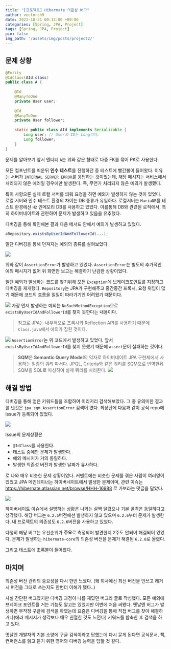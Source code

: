 ```yaml
---
title: "[프로젝트] Hibernate 의존성 버그"
author: vectorch9
date: 2023-10-21 00:13:00 +09:00
categories: [Spring, JPA, Project]
tags: [Spring, JPA, Project]
pin: false
img_path: '/assets/img/posts/project2/'
---
```


## 문제 상황

```java
@Entity
@IdClass(AId.class)
public class A {  
  
    @Id  
    @ManyToOne
    private User user;
  
    @Id  
    @ManyToOne
    private User follower;  
  
    static public class AId implements Serializable {  
        Long user; // User의 ID는 Long이다.  
        Long follower;  
    }  
}
```

문제를 알아보기 앞서 엔티티 `A`는 위와 같은 형태로 다중 FK를 묶어 PK로 사용한다.

모든 컴포넌트를 띄운뒤 **인수 테스트**를 진행하던 중 테스트에 빨간불이 들어왔다. 이유는 서버가 `INTERNAL SERVER ERROR`를 응답하는 것이었는데, 해당 메시지는 서비스에서 처리되지 않은 에러일 경우에만 발생한다. 즉, 무언가 처리되지 않은 예외가 발생했다.

특이 사항으론 실제 로컬 서버를 띄워 요청을 하면 예외가 발생하지 않는 것이 있었다. 로컬 서버와 인수 테스트 환경의 차이는 DB 종류가 유일하다. 로컬서버는 `MariaDB`를 테스트 환경에선 `H2` 인메모리 DB를 사용하고 있었다. 이를통해 DB와 관련된 로직에서, 특히 하이버네이트와 관련하여 문제가 발생하고 있음을 유추했다.

디버깅을 통해 확인해본 결과 다음 메서드 안에서 예외가 발생하고 있었다.

```java
aRepository.existsByUserIdAndFollowerId(...);
```

일단 디버깅을 통해 던져지는 예외의 종류를 살펴보았다.

![](2.디버깅_예외.png)

위와 같이 `AssertionError`가 발생하고 있었다. `AssertionError`는 별도의 추가적인 예외 메시지가 없어 위 화면만 보고는 해결하기 난감한 상황이었다.

일단 예외가 발생하는 코드를 찾기위해 모든 `Exception`에 브레이크포인트를 지정하고 디버깅을 재개했다. `Repository`는 JPA가 구현해주고 중간중간 프록시, 요청 위임이 많기 때문에 코드의 흐름을 일일이 따라가기엔 어려웠기 때문이다.

![](2.디버깅_예외2.png)
가장 먼저 발생하는 예외는 `NoSuchMethodException`으로 `existsByUserIdAndFollowerId`를 찾지 못한다는 내용이다. 

> 참고로 JPA는 내부적으로 프록시와 Reflection API를 사용하기 때문에 `Class.java`에서 에외가 잡힌 것이다.

![](2.디버깅_예외3.png)
`AssertionError`는 위 코드에서 발생하고 있었다. 앞서 `existsByUserIdAndFollowerId`를 찾지 못했기 때문에 `assert`문이 실패하는 것이다.

> **SQM**은 **Semantic Query Model**의 약자로 하이버네이트 JPA 구현체에서 사용하는 일종의 쿼리 파서다. JPQL, Criteria와 같은 쿼리를 SQM으로 번역한뒤 SQM을 SQL로 파싱하여 실제 쿼리를 처리한다.
> ![](2.SQM.png)

## 해결 방법
디버깅을 통해 얻은 키워드들을 조합하여 이리저리 검색해보았다. 그 중 유의미한 결과를 낸것은 `jpa sqm AssertionError` 검색어 였다.  최상단에 다음과 같이 공식 repo에 Issue가 등록되어 있었다.

![](2.google.png)

Issue의 문제상황은 
- `@IdClass`를 사용한다.
- 테스트 중에만 문제가 발생한다.
- 예외 메시지가 거의 동일하다.
- 발생한 의존성 버전과 발생한 날짜가 유사하다.

로 나와 매우 비슷한 문제 상황이었다. 커멘트에는 비슷한 문제를 겪은 사람이 여러명이 있었고 JPA 메인테이너는 하이버네이트에서 발생한 문제이며, 관련 이슈는 https://hibernate.atlassian.net/browse/HHH-16988 로 가보라는 댓글을 달았다. 

![](2.hibernate.png)

하이버네이트 이슈에서 설명하는 상황은 나와는 살짝 달랐으나 기본 골격은 동일하다고 생각했다. 해당 버그는 `6.2.5`버전에선 발생하지 않고 있으며 `6.2.6`부터 문제가 발생한다. 내 프로젝트의 의존성도 `6.2.6`버전을 사용하고 있었다.

다행히 해당 버그는 우선순위가 **주요**로 측정되어 발견한지 2주도 안되어 해결되어 있었다. 문제가 발생하는 `hibernate-core`의 의존성 버전을 문제가 해결된 `6.2.8`로 올렸다. 

그리고 테스트에 초록불이 들어왔다.

## 마치며
의존성 버전 관리의 중요성을 다시 한번 느꼈다. (왜 회사에선 최신 버전을 안쓰고 레거시 버전을 그대로 쓰는지도 한번더 이해가 됐다..)

사실 간단한 버그였지만 디버깅 과정이 나름 재밌던 버그라 글로 작성했다. 모든 예외에 브레이크 포인트를 거는 기능도 알고는 있었지만 이번에 처음 써봤다. 옛날엔 버그가 발생하면 무작정 구글에 검색을 하였는데 요즘은 디버깅을 통해 직접 버그를 찾아 해결하거나(에러 메시지가 생각보다 매우 친절한 것도 느낀다) 키워드를 함축한 후 검색을 하고 있다.

옛날엔 개발자의 기본 소양에 구글 검색이라고 답했는데 다시 묻게 된다면 공식문서, 책, 컨퍼런스를 읽고 듣기 위한 영어와 디버깅 능력을 답할 것 같다.
